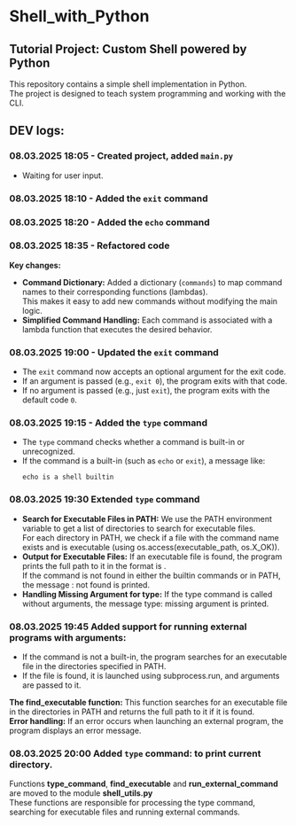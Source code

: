 # Shell_with_Python

## Tutorial Project: Custom Shell powered by Python
This repository contains a simple shell implementation in Python.  
The project is designed to teach system programming and working with the CLI.

## DEV logs:

### 08.03.2025 18:05 - Created project, added `main.py`
- Waiting for user input.

### 08.03.2025 18:10 - Added the `exit` command
### 08.03.2025 18:20 - Added the `echo` command
### 08.03.2025 18:35 - Refactored code
**Key changes:**  
- **Command Dictionary:** Added a dictionary (`commands`) to map command names to their corresponding functions (lambdas).  
  This makes it easy to add new commands without modifying the main logic.  
- **Simplified Command Handling:** Each command is associated with a lambda function that executes the desired behavior.  

### 08.03.2025 19:00 - Updated the `exit` command
- The `exit` command now accepts an optional argument for the exit code.
- If an argument is passed (e.g., `exit 0`), the program exits with that code.
- If no argument is passed (e.g., just `exit`), the program exits with the default code `0`. 

### 08.03.2025 19:15 - Added the `type` command
- The `type` command checks whether a command is built-in or unrecognized.
- If the command is a built-in (such as `echo` or `exit`), a message like:  
  ```shell
  echo is a shell builtin

### 08.03.2025 19:30 Extended `type` command
- **Search for Executable Files in PATH:**
        We use the PATH environment variable to get a list of directories to search for executable files.  
        For each directory in PATH, we check if a file with the command name exists and is executable (using os.access(executable_path, os.X_OK)).  
- **Output for Executable Files:** 
        If an executable file is found, the program prints the full path to it in the format <command> is <path>.  
        If the command is not found in either the builtin commands or in PATH, the message <command>: not found is printed.  
- **Handling Missing Argument for type:**
    If the type command is called without arguments, the message type: missing argument is printed.   

### 08.03.2025 19:45 Added support for running external programs with arguments:   
- If the command is not a built-in, the program searches for an executable file in the directories specified in PATH.  
- If the file is found, it is launched using subprocess.run, and arguments are passed to it.  

**The find_executable function:** This function searches for an executable file in the directories in PATH and returns the full path to it if it is found.  
**Error handling:** If an error occurs when launching an external program, the program displays an error message.

### 08.03.2025 20:00 Added `type` command: to print current directory.  
Functions **type_command**, **find_executable** and **run_external_command** are moved to the module **shell_utils.py**  
These functions are responsible for processing the type command, searching for executable files and running external commands.  
